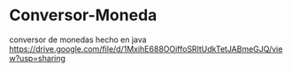 # Conversor-Moneda
conversor de monedas hecho en java
https://drive.google.com/file/d/1MxihE688OOiffoSRltUdkTetJABmeGJQ/view?usp=sharing

